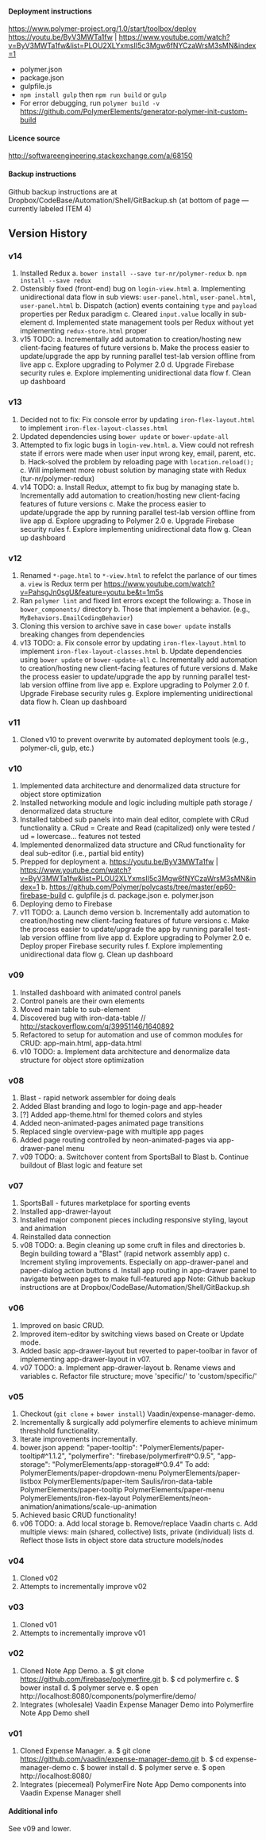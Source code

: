 #### Deployment instructions
https://www.polymer-project.org/1.0/start/toolbox/deploy
https://youtu.be/ByV3MWTa1fw | https://www.youtube.com/watch?v=ByV3MWTa1fw&list=PLOU2XLYxmsII5c3Mgw6fNYCzaWrsM3sMN&index=1
- polymer.json
- package.json
- gulpfile.js
- `npm install gulp` then `npm run build` or `gulp`
- For error debugging, run `polymer build -v`
https://github.com/PolymerElements/generator-polymer-init-custom-build

#### Licence source
http://softwareengineering.stackexchange.com/a/68150

#### Backup instructions
Github backup instructions are at Dropbox/CodeBase/Automation/Shell/GitBackup.sh
(at bottom of page — currently labeled ITEM 4)

## Version History

### v14
1. Installed Redux
   a. `bower install --save tur-nr/polymer-redux`
	 b. `npm install --save redux`
2. Ostensibly fixed (front-end) bug on `login-view.html`
   a. Implementing unidirectional data flow in sub views: `user-panel.html`, `user-panel.html`, `user-panel.html`
	 b. Dispatch (action) events containing `type` and `payload` properties per Redux paradigm
	 c. Cleared `input.value` locally in sub-element
	 d. Implemented state management tools per Redux without yet implementing `redux-store.html` proper
3. v15 TODO:
   a. Incrementally add automation to creation/hosting new client-facing features of future versions
	 b. Make the process easier to update/upgrade the app by running parallel test-lab version offline from live app
	 c. Explore upgrading to Polymer 2.0
	 d. Upgrade Firebase security rules
	 e. Explore implementing unidirectional data flow
	 f. Clean up dashboard

### v13
1. Decided not to fix: Fix console error by updating `iron-flex-layout.html` to implement `iron-flex-layout-classes.html`
2. Updated dependencies using `bower update` or `bower-update-all`
3. Attempted to fix logic bugs in `login-vew.html`.
   a. View could not refresh state if errors were made when user input wrong key, email, parent, etc.
	 b. Hack-solved the problem by reloading page with `location.reload();`
	 c. Will implement more robust solution by managing state with Redux (tur-nr/polymer-redux)
4. v14 TODO:
   a. Install Redux, attempt to fix bug by managing state
   b. Incrementally add automation to creation/hosting new client-facing features of future versions
	 c. Make the process easier to update/upgrade the app by running parallel test-lab version offline from live app
	 d. Explore upgrading to Polymer 2.0
	 e. Upgrade Firebase security rules
	 f. Explore implementing unidirectional data flow
	 g. Clean up dashboard

### v12
1. Renamed `*-page.html` to `*-view.html` to refelct the parlance of our times
   a. `view` is Redux term per https://www.youtube.com/watch?v=PahsgJn0sgU&feature=youtu.be&t=1m5s
2. Ran `polymer lint` and fixed lint errors except the following:
   a. Those in `bower_components/` directory
	 b. Those that implement a behavior. (e.g., `MyBehaviors.EmailCodingBehavior`)
3. Cloning this version to archive save in case `bower update` installs breaking changes from dependencies
4. v13 TODO:
   a. Fix console error by updating `iron-flex-layout.html` to implement `iron-flex-layout-classes.html`
   b. Update dependencies using `bower update` or `bower-update-all`
   c. Incrementally add automation to creation/hosting new client-facing features of future versions
	 d. Make the process easier to update/upgrade the app by running parallel test-lab version offline from live app
	 e. Explore upgrading to Polymer 2.0
	 f. Upgrade Firebase security rules
	 g. Explore implementing unidirectional data flow
	 h. Clean up dashboard

### v11
1. Cloned v10 to prevent overwrite by automated deployment tools (e.g., polymer-cli, gulp, etc.)
	 
### v10
1. Implemented data architecture and denormalized data structure for object store optimization
2. Installed networking module and logic including multiple path storage / denormalized data structure
3. Installed tabbed sub panels into main deal editor, complete with CRud functionality
   a. CRud = Create and Read (capitalized) only were tested / ud = lowercase... features not tested
4. Implemented denormalized data structure and CRud functionality for deal sub-editor (i.e., partial bid entity)
5. Prepped for deployment
   a. https://youtu.be/ByV3MWTa1fw | https://www.youtube.com/watch?v=ByV3MWTa1fw&list=PLOU2XLYxmsII5c3Mgw6fNYCzaWrsM3sMN&index=1
   b. https://github.com/Polymer/polycasts/tree/master/ep60-firebase-build
	 c. gulpfile.js
	 d. package.json
	 e. polymer.json
6. Deploying demo to Firebase
7. v11 TODO:
   a. Launch demo version
	 b. Incrementally add automation to creation/hosting new client-facing features of future versions
	 c. Make the process easier to update/upgrade the app by running parallel test-lab version offline from live app
	 d. Explore upgrading to Polymer 2.0
	 e. Deploy proper Firebase security rules
	 f. Explore implementing unidirectional data flow
	 g. Clean up dashboard

### v09
1. Installed dashboard with animated control panels
2. Control panels are their own elements
3. Moved main table to sub-element
4. Discovered bug with iron-data-table // http://stackoverflow.com/q/39951146/1640892
5. Refactored to setup for automation and use of common modules for CRUD: app-main.html, app-data.html
6. v10 TODO:
   a. Implement data architecture and denormalize data structure for object store optimization

### v08
1. Blast - rapid network assembler for doing deals
2. Added Blast branding and logo to login-page and app-header
3. [?] Added app-theme.html for themed colors and styles
4. Added neon-animated-pages animated page transitions
5. Replaced single overview-page with multiple app pages
6. Added page routing controlled by neon-animated-pages via app-drawer-panel menu
7. v09 TODO:
   a. Switchover content from SportsBall to Blast
   b. Continue buildout of Blast logic and feature set

### v07
1. SportsBall - futures marketplace for sporting events
2. Installed app-drawer-layout
3. Installed major component pieces including responsive styling, layout and animation
4. Reinstalled data connection
5. v08 TODO:
   a. Begin cleaning up some cruft in files and directories
	 b. Begin building toward a "Blast" (rapid network assembly app)
	 c. Increment styling improvements. Especially on app-drawer-panel and paper-dialog action buttons
	 d. Install app routing in app-drawer panel to navigate between pages to make full-featured app
Note: Github backup instructions are at Dropbox/CodeBase/Automation/Shell/GitBackup.sh

### v06
1. Improved on basic CRUD.
2. Improved item-editor by switching views based on Create or Update mode.
3. Added basic app-drawer-layout but reverted to paper-toolbar in favor of implementing
   app-drawer-layout in v07.
4. v07 TODO:
   a. Implement app-drawer-layout
	 b. Rename views and variables
	 c. Refactor file structure; move 'specific/' to 'custom/specific/'

### v05
1. Checkout (`git clone` + `bower install`) Vaadin/expense-manager-demo.
2. Incrementally & surgically add polymerfire elements to achieve minimum threshhold functionality.
3. Iterate improvements incrementally.
4. bower.json append:
	  "paper-tooltip": "PolymerElements/paper-tooltip#^1.1.2",
    "polymerfire": "firebase/polymerfire#^0.9.5",
    "app-storage": "PolymerElements/app-storage#^0.9.4"
		To add:
			PolymerElements/paper-dropdown-menu
			PolymerElements/paper-listbox
			PolymerElements/paper-item
			Saulis/iron-data-table
			PolymerElements/paper-tooltip
			PolymerElements/paper-menu
			PolymerElements/iron-flex-layout
			PolymerElements/neon-animation/animations/scale-up-animation
5. Achieved basic CRUD functionality!
6. v06 TODO:
   a. Add local storage
	 b. Remove/replace Vaadin charts
	 c. Add multiple views: main (shared, collective) lists, private (individual) lists
	 d. Reflect those lists in object store data structure models/nodes

### v04
1. Cloned v02
2. Attempts to incrementally improve v02

### v03
1. Cloned v01
2. Attempts to incrementally improve v01

### v02
1. Cloned Note App Demo.
   a. $ git clone https://github.com/firebase/polymerfire.git
   b. $ cd polymerfire
   c. $ bower install
   d. $ polymer serve
   e. $ open http://localhost:8080/components/polymerfire/demo/
2. Integrates (wholesale) Vaadin Expense Manager Demo into Polymerfire Note App Demo shell

### v01
1. Cloned Expense Manager.
   a. $ git clone https://github.com/vaadin/expense-manager-demo.git
   b. $ cd expense-manager-demo
   c. $ bower install
   d. $ polymer serve
   e. $ open http://localhost:8080/
2. Integrates (piecemeal) PolymerFire Note App Demo components into Vaadin Expense Manager shell

#### Additional info
See v09 and lower.
